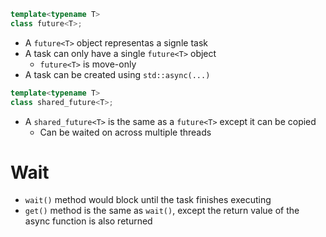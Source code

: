 ```cpp
template<typename T>
class future<T>;
```

- A `future<T>` object representas a signle task
- A task can only have a single `future<T>` object
  - `future<T>` is move-only
- A task can be created using `std::async(...)`

```cpp
template<typename T>
class shared_future<T>;
```

- A `shared_future<T>` is the same as a `future<T>` except it can be copied
  - Can be waited on across multiple threads

# Wait

- `wait()` method would block until the task finishes executing
- `get()` method is the same as `wait()`, except the return value of the async
  function is also returned
